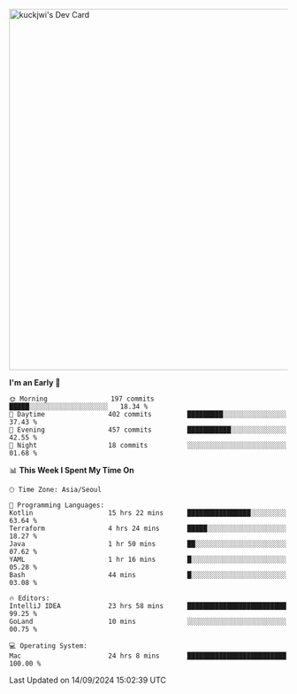 <a href="https://app.daily.dev/kuckhwancho"><img src="https://api.daily.dev/devcards/v2/efef39c8028947428b3c0b486b9cd9b6.png?r=iz2&type=wide" width="652" alt="kuckjwi's Dev Card"/></a>

<!--START_SECTION:waka-->
**I'm an Early 🐤** 

```text
🌞 Morning                197 commits         █████░░░░░░░░░░░░░░░░░░░░   18.34 % 
🌆 Daytime                402 commits         █████████░░░░░░░░░░░░░░░░   37.43 % 
🌃 Evening                457 commits         ███████████░░░░░░░░░░░░░░   42.55 % 
🌙 Night                  18 commits          ░░░░░░░░░░░░░░░░░░░░░░░░░   01.68 % 
```


📊 **This Week I Spent My Time On** 

```text
🕑︎ Time Zone: Asia/Seoul

💬 Programming Languages: 
Kotlin                   15 hrs 22 mins      ████████████████░░░░░░░░░   63.64 % 
Terraform                4 hrs 24 mins       █████░░░░░░░░░░░░░░░░░░░░   18.27 % 
Java                     1 hr 50 mins        ██░░░░░░░░░░░░░░░░░░░░░░░   07.62 % 
YAML                     1 hr 16 mins        █░░░░░░░░░░░░░░░░░░░░░░░░   05.28 % 
Bash                     44 mins             █░░░░░░░░░░░░░░░░░░░░░░░░   03.08 % 

🔥 Editors: 
IntelliJ IDEA            23 hrs 58 mins      █████████████████████████   99.25 % 
GoLand                   10 mins             ░░░░░░░░░░░░░░░░░░░░░░░░░   00.75 % 

💻 Operating System: 
Mac                      24 hrs 8 mins       █████████████████████████   100.00 % 
```


 Last Updated on 14/09/2024 15:02:39 UTC
<!--END_SECTION:waka-->
